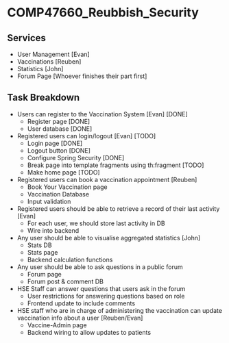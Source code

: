 # COMP47660_Reubbish_Security

## Services
- User Management [Evan]
- Vaccinations [Reuben]
- Statistics [John]
- Forum Page [Whoever finishes their part first]

## Task Breakdown
- Users can register to the Vaccination System [Evan] [DONE]
    - Register page [DONE]
    - User database [DONE]
- Registered users can login/logout [Evan] [TODO]
    - Login page [DONE]
    - Logout button [DONE]
    - Configure Spring Security [DONE]
    - Break page into template fragments using th:fragment [TODO]
    - Make home page [TODO]
- Registered users can book a vaccination appointment [Reuben]
    - Book Your Vaccination page
    - Vaccination Database
    - Input validation
- Registered users should be able to retrieve a record of their last activity [Evan]
    - For each user, we should store last activity in DB
    - Wire into backend
- Any user should be able to visualise aggregated statistics [John]
    - Stats DB
    - Stats page
    - Backend calculation functions
- Any user should be able to ask questions in a public forum
    - Forum page
    - Forum post & comment DB
- HSE Staff can answer questions that users ask in the forum
    - User restrictions for answering questions based on role
    - Frontend update to include comments
- HSE staff who are in charge of administering the vaccination can update vaccination info about a user [Reuben/Evan]
    - Vaccine-Admin page
    - Backend wiring to allow updates to patients


